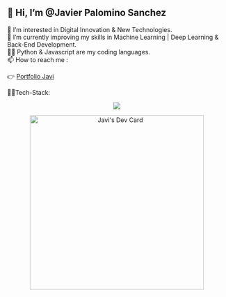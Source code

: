## 👋 Hi, I’m @Javier Palomino Sanchez


 👀 I’m interested in Digital Innovation & New Technologies.</br>
 🌱 I’m currently improving my skills in Machine Learning | Deep Learning & Back-End Development.</br>
 👨‍💻 Python & Javascript are my coding languages.</br>
 📫 How to reach me :

   👉 [Portfolio Javi](https://www.javips.digital)
        
  👨‍🏭Tech-Stack:
  
  <p align="center">
  <a href="https://skillicons.dev">
    <img src="https://skillicons.dev/icons?i=js,react,express,nodejs,firebase,mongodb,py,django,postgres" />
 </a>
</p>
<p align="center">
 <a href="https://app.daily.dev/JaviPSanchez"><img src="https://api.daily.dev/devcards/33d557b679654ebeb63cf4db82fc840d.png?r=2dv" width="400" alt="Javi's Dev Card"/></a>
</p>
  
  

        
